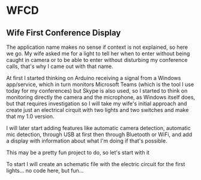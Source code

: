 # WFCD
## Wife First Conference Display

The application name makes no sense if context is not explained, so here we go.
My wife asked me for a light to tell her when to enter without being caught in camera or to be able to enter without disturbing my conference calls, that's why I came out with that name.

At first I started thinking on Arduino receiving a signal from a Windows app/service, which in turn monitors Microsoft Teams (which is the tool I use today for my conferences) but Skype is also used, so I started to think on monitoring directly the camera and the microphone, as Windows itself does, but that requires investigation so I will take my wife's initial approach and create just an electrical cirquit with two lights and two switches and make that my 1.0 version.

I will later start adding features like automatic camera detection, automatic mic detection, through USB at first then through Bluetooth or WiFi, and add a display with information about what I'm doing if that's possible.

This may be a pretty fun project to do, so let's start with it

To start I will create an schematic file with the electric circuit for the first lights... no code here, but fun...
